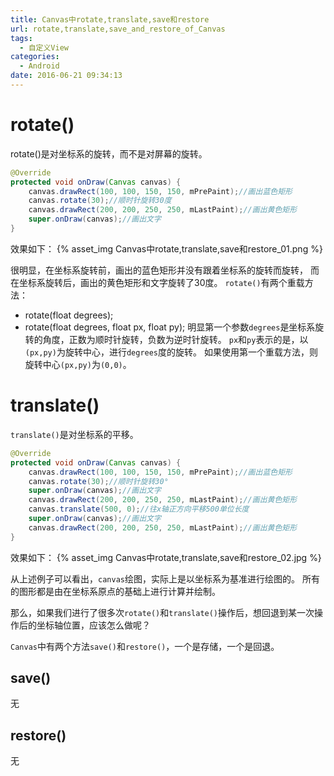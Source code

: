 ```yaml
---
title: Canvas中rotate,translate,save和restore
url: rotate,translate,save_and_restore_of_Canvas
tags:
  - 自定义View
categories:
  - Android
date: 2016-06-21 09:34:13
---
```

# rotate()
rotate()是对坐标系的旋转，而不是对屏幕的旋转。
<!-- more -->
```java
@Override
protected void onDraw(Canvas canvas) {
    canvas.drawRect(100, 100, 150, 150, mPrePaint);//画出蓝色矩形
    canvas.rotate(30);//顺时针旋转30度
    canvas.drawRect(200, 200, 250, 250, mLastPaint);//画出黄色矩形
    super.onDraw(canvas);//画出文字
}
```
效果如下：
{% asset_img Canvas中rotate,translate,save和restore_01.png %}

很明显，在坐标系旋转前，画出的蓝色矩形并没有跟着坐标系的旋转而旋转，
而在坐标系旋转后，画出的黄色矩形和文字旋转了30度。
`rotate()`有两个重载方法：
- rotate(float degrees);
- rotate(float degrees, float px, float py);
明显第一个参数`degrees`是坐标系旋转的角度，正数为顺时针旋转，负数为逆时针旋转。
`px`和`py`表示的是，以`(px,py)`为旋转中心，进行`degrees`度的旋转。
如果使用第一个重载方法，则旋转中心`(px,py)`为`(0,0)`。


# translate()
`translate()`是对坐标系的平移。
```java
@Override
protected void onDraw(Canvas canvas) {
    canvas.drawRect(100, 100, 150, 150, mPrePaint);//画出蓝色矩形
    canvas.rotate(30);//顺时针旋转30°
    super.onDraw(canvas);//画出文字
    canvas.drawRect(200, 200, 250, 250, mLastPaint);//画出黄色矩形
    canvas.translate(500, 0);//往x轴正方向平移500单位长度
    super.onDraw(canvas);//画出文字
    canvas.drawRect(200, 200, 250, 250, mLastPaint);//画出黄色矩形
}
```
效果如下：
{% asset_img Canvas中rotate,translate,save和restore_02.jpg %}

 
从上述例子可以看出，`canvas`绘图，实际上是以坐标系为基准进行绘图的。
所有的图形都是由在坐标系原点的基础上进行计算并绘制。

那么，如果我们进行了很多次`rotate()`和`translate()`操作后，想回退到某一次操作后的坐标轴位置，应该怎么做呢？

`Canvas`中有两个方法`save()`和`restore()`，一个是存储，一个是回退。
## save()
无
## restore()
无
